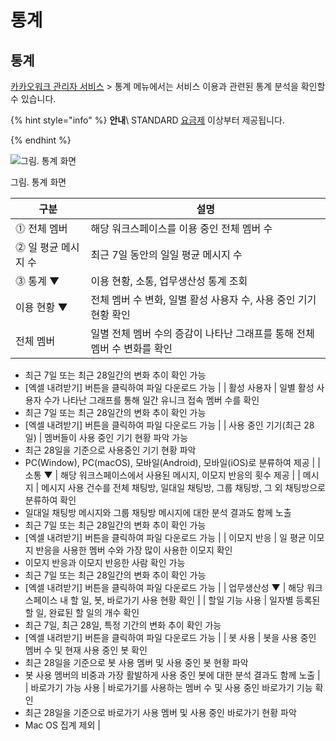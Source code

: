 # 통계

## 통계



[카카오워크 관리자 서비스](https://admin.kakaowork.com/) > 통계 메뉴에서는 서비스 이용과 관련된 통계 분석을 확인할 수 있습니다.

{% hint style="info" %}
**안내**\ STANDARD [요금제](https://www.kakaowork.com/pricing) 이상부터 제공됩니다.

{% endhint %}

![그림. 통계 화면](https://s3-us-west-2.amazonaws.com/secure.notion-static.com/7e5b0f54-cb86-4263-b64d-4a885b7586b8/Untitled.png)

그림. 통계 화면

| 구분           | 설명                                         |
| ------------ | ------------------------------------------ |
| ⓵ 전체 멤버      | 해당 워크스페이스를 이용 중인 전체 멤버 수                   |
| ⓶ 일 평균 메시지 수 | 최근 7일 동안의 일일 평균 메시지 수                      |
| ⓷ 통계 ▼       | 이용 현황, 소통, 업무생산성 통계 조회                     |
| 이용 현황 ▼      | 전체 멤버 수 변화, 일별 활성 사용자 수, 사용 중인 기기 현황 확인    |
| 전체 멤버        | 일별 전체 멤버 수의 증감이 나타난 그래프를 통해 전체 멤버 수 변화를 확인 |

* 최근 7일 또는 최근 28일간의 변화 추이 확인 가능
* [엑셀 내려받기] 버튼을 클릭하여 파일 다운로드 가능 | | 활성 사용자 | 일별 활성 사용자 수가 나타난 그래프를 통해 일간 유니크 접속 멤버 수를 확인
* 최근 7일 또는 최근 28일간의 변화 추이 확인 가능
* [엑셀 내려받기] 버튼을 클릭하여 파일 다운로드 가능 | | 사용 중인 기기(최근 28일) | 멤버들이 사용 중인 기기 현황 파악 가능
* 최근 28일을 기준으로 사용중인 기기 현황 파악
* PC(Window), PC(macOS), 모바일(Android), 모바일(iOS)로 분류하여 제공 | | 소통 ▼ | 해당 워크스페이스에서 사용된 메시지, 이모지 반응의 횟수 제공 | | 메시지 | 메시지 사용 건수를 전체 채팅방, 일대일 채팅방, 그룹 채팅방, 그 외 채팅방으로 분류하여 확인
* 일대일 채팅방 메시지와 그룹 채팅방 메시지에 대한 분석 결과도 함께 노출
* 최근 7일 또는 최근 28일간의 변화 추이 확인 가능
* [엑셀 내려받기] 버튼을 클릭하여 파일 다운로드 가능 | | 이모지 반응 | 일 평균 이모지 반응을 사용한 멤버 수와 가장 많이 사용한 이모지 확인
* 이모지 반응과 이모지 반응한 사람 확인 가능
* 최근 7일 또는 최근 28일간의 변화 추이 확인 가능
* [엑셀 내려받기] 버튼을 클릭하여 파일 다운로드 가능 | | 업무생산성 ▼ | 해당 워크스페이스 내 할 일, 봇, 바로가기 사용 현황 확인 | | 할일 기능 사용 | 일자별 등록된 할 일, 완료된 할 일의 개수 확인
* 최근 7일, 최근 28일, 특정 기간의 변화 추이 확인 가능
* [엑셀 내려받기] 버튼을 클릭하여 파일 다운로드 가능 | | 봇 사용 | 봇을 사용 중인 멤버 수 및 현재 사용 중인 봇 확인
* 최근 28일을 기준으로 봇 사용 멤버 및 사용 중인 봇 현황 파악
* 봇 사용 멤버의 비중과 가장 활발하게 사용 중인 봇에 대한 분석 결과도 함께 노출 | | 바로가기 가능 사용 | 바로가기를 사용하는 멤버 수 및 사용 중인 바로가기 기능 확인
* 최근 28일을 기준으로 바로가기 사용 멤버 및 사용 중인 바로가기 현황 파악
* Mac OS 집계 제외 |
